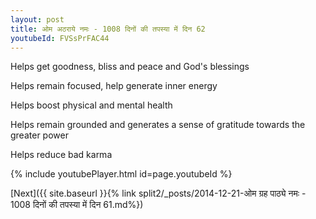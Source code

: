 ```yaml
---
layout: post
title: ओम अठराये नमः - 1008 दिनों की तपस्या में दिन 62
youtubeId: FVSsPrFAC44
---
```

 
 
Helps get goodness, bliss and peace and God's blessings
 
Helps remain focused, help generate inner energy 
 
Helps boost physical and mental health 
 
Helps remain grounded and generates a sense of gratitude towards the greater power 
 
Helps reduce bad karma
 
 
 
 


{% include youtubePlayer.html id=page.youtubeId %}
 
[Next]({{ site.baseurl }}{% link  split2/_posts/2014-12-21-ओम ग्रह पाठ्ये नमः - 1008 दिनों की तपस्या में दिन 61.md%})
 
